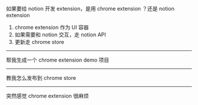 如果要给 notion 开发 extension，是用 chrome extension ？还是 notion extension
1. chrome extension 作为 UI 容器
2. 如果需要和 notion 交互，走 notion API
3. 更新走 chrome store


---

帮我生成一个 chrome extension demo 项目

---

教我怎么发布到 chrome store

---

突然感觉 chrome extension 很麻烦
